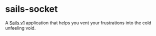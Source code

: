 # sails-socket

A [Sails v1](https://sailsjs.com) application that helps you vent your frustrations into the cold unfeeling void.


